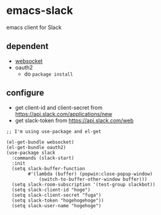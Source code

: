 # emacs-slack

emacs client for Slack

## dependent
- [websocket](https://github.com/ahyatt/emacs-websocket)
- oauth2
  - do `package install`


## configure

- get client-id and client-secret from https://api.slack.com/applications/new
- get slack-token from https://api.slack.com/web

```elisp
;; I'm using use-package and el-get

(el-get-bundle websocket)
(el-get-bundle oauth2)
(use-package slack
  :commands (slack-start)
  :init
  (setq slack-buffer-function
        #'(lambda (buffer) (popwin:close-popup-window)
            (switch-to-buffer-other-window buffer)))
  (setq slack-room-subscription '(test-group slackbot))
  (setq slack-client-id "hoge")
  (setq slack-client-secret "fuga")
  (setq slack-token "hogehogehoge"))
  (setq slack-user-name "hogehoge")

```

